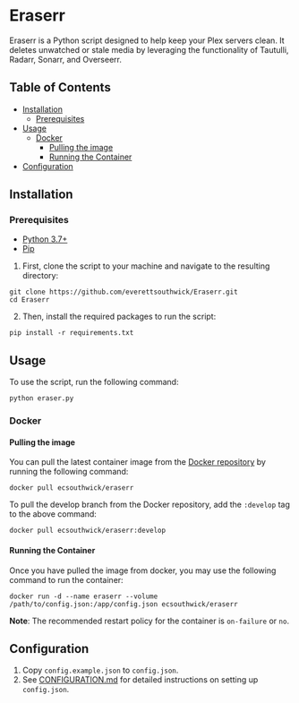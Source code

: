 # Eraserr
Eraserr is a Python script designed to help keep your Plex servers clean. It deletes unwatched or stale media by leveraging the functionality of Tautulli, Radarr, Sonarr, and Overseerr.

## Table of Contents
* [Installation](#installation)
    * [Prerequisites](#prerequisites)
* [Usage](#usage)
    * [Docker](#docker)
        * [Pulling the image](#pulling-the-image)
        * [Running the Container](#running-the-container)
* [Configuration](#configuration)

## Installation

### Prerequisites

- [Python 3.7+][0]
- [Pip][1]

1. First, clone the script to your machine and navigate to the resulting directory:

```shell
git clone https://github.com/everettsouthwick/Eraserr.git
cd Eraserr
```
2. Then, install the required packages to run the script:

```shell
pip install -r requirements.txt
```

## Usage

To use the script, run the following command:
```shell
python eraser.py
```

### Docker

#### Pulling the image

You can pull the latest container image from the [Docker repository][2] by running the following command:

```shell
docker pull ecsouthwick/eraserr
```
To pull the develop branch from the Docker repository, add the `:develop` tag to the above command:

```shell
docker pull ecsouthwick/eraserr:develop
```

#### Running the Container

Once you have pulled the image from docker, you may use the following command to run the container:

```shell
docker run -d --name eraserr --volume /path/to/config.json:/app/config.json ecsouthwick/eraserr
```

**Note**: The recommended restart policy for the container is `on-failure` or `no`.

## Configuration

1. Copy `config.example.json` to `config.json`. 
2. See [CONFIGURATION.md](CONFIGURATION.md) for detailed instructions on setting up `config.json`.

[0]: https://www.python.org/downloads/ "Python 3.7+"
[1]: https://pip.pypa.io/en/stable/installation/ "Pip"
[2]: https://hub.docker.com/r/ecsouthwick/eraserr "Docker repository"
